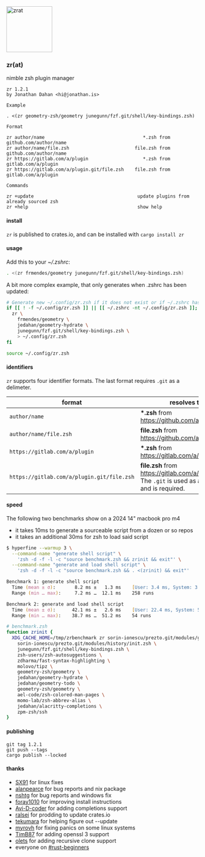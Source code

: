 <img src="zrat.png" alt="zrat" title="zrat" width=120 />

### zr(at)

nimble zsh plugin manager

    zr 1.2.1
    by Jonathan Dahan <hi@jonathan.is>

    Example

    . <(zr geometry-zsh/geometry junegunn/fzf.git/shell/key-bindings.zsh)

    Format

    zr author/name                                    *.zsh from github.com/author/name
    zr author/name/file.zsh                        file.zsh from github.com/author/name
    zr https://gitlab.com/a/plugin                    *.zsh from gitlab.com/a/plugin
    zr https://gitlab.com/a/plugin.git/file.zsh    file.zsh from gitlab.com/a/plugin

    Commands

    zr +update                                      update plugins from already sourced zsh
    zr +help                                        show help

#### install

`zr` is published to crates.io, and can be installed with `cargo install zr`

#### usage

Add this to your *~/.zshrc*:

```zsh
. <(zr frmendes/geometry junegunn/fzf.git/shell/key-bindings.zsh)
```

A bit more complex example, that only generates when .zshrc has been updated:

```zsh
# Generate new ~/.config/zr.zsh if it does not exist or if ~/.zshrc has been changed
if [[ ! -f ~/.config/zr.zsh ]] || [[ ~/.zshrc -nt ~/.config/zr.zsh ]]; then
  zr \
    frmendes/geometry \
    jedahan/geometry-hydrate \
    junegunn/fzf.git/shell/key-bindings.zsh \
    > ~/.config/zr.zsh
fi

source ~/.config/zr.zsh
```

#### identifiers

`zr` supports four identifier formats. The last format requires `.git` as a delimeter.

format                                     | resolves to
-------------------------------------------|-----------
`author/name`                              | __*.zsh__ from https://github.com/author/name
`author/name/file.zsh`                     | __file.zsh__ from https://github.com/author/name
`https://gitlab.com/a/plugin`              | __*.zsh__ from https://gitlab.com/a/plugin
`https://gitlab.com/a/plugin.git/file.zsh` | __file.zsh__ from https://gitlab.com/a/plugin.git. The `.git` is used as a delimeter, and is required.

#### speed

The following two benchmarks show on a 2024 14" macbook pro m4
* it takes 10ms to generate a sourceable script from a dozen or so repos
* it takes an additional 30ms for zsh to load said script

```zsh
$ hyperfine --warmup 3 \
  --command-name "generate shell script" \
    'zsh -d -f -l -c "source benchmark.zsh && zrinit && exit"' \
  --command-name "generate and load shell script" \
    'zsh -d -f -l -c "source benchmark.zsh && . <(zrinit) && exit"'

Benchmark 1: generate shell script
  Time (mean ± σ):       8.2 ms ±   1.3 ms    [User: 3.4 ms, System: 3.7 ms]
  Range (min … max):     7.2 ms …  12.1 ms    258 runs

Benchmark 2: generate and load shell script
  Time (mean ± σ):      42.1 ms ±   2.6 ms    [User: 22.4 ms, System: 58.2 ms]
  Range (min … max):    38.7 ms …  51.2 ms    54 runs
```

```zsh
# benchmark.zsh
function zrinit {
  XDG_CACHE_HOME=/tmp/zrbenchmark zr sorin-ionescu/prezto.git/modules/git/alias.zsh \
    sorin-ionescu/prezto.git/modules/history/init.zsh \
    junegunn/fzf.git/shell/key-bindings.zsh \
    zsh-users/zsh-autosuggestions \
    zdharma/fast-syntax-highlighting \
    molovo/tipz \
    geometry-zsh/geometry \
    jedahan/geometry-hydrate \
    jedahan/geometry-todo \
    geometry-zsh/geometry \
    ael-code/zsh-colored-man-pages \
    momo-lab/zsh-abbrev-alias \
    jedahan/alacritty-completions \
    zpm-zsh/ssh
}
```

#### publishing

    git tag 1.2.1
    git push --tags
    cargo publish --locked

#### thanks

- [SX91](https://github.com/SX91) for linux fixes
- [alanpearce](https://github.com/alanpearce) for bug reports and nix package
- [nshtg](https://github.com/nshtg) for bug reports and windows fix
- [foray1010](https://github.com/foray1010) for improving install instructions
- [Avi-D-coder](https://github.com/avi-d-coder) for adding completions support
- [ralsei](https://github.com/ralsei) for prodding to update crates.io
- [tekumara](https://github.com/tekumara) for helping figure out --update
- [myrovh](https://github.com/myrovh) for fixing panics on some linux systems
- [TimB87](https://github.com/TimB87) for adding openssl 3 support
- [olets](https://github.com/olets) for adding recursive clone support
- everyone on [#rust-beginners](irc://irc.mozilla.org/rust-beginners)
